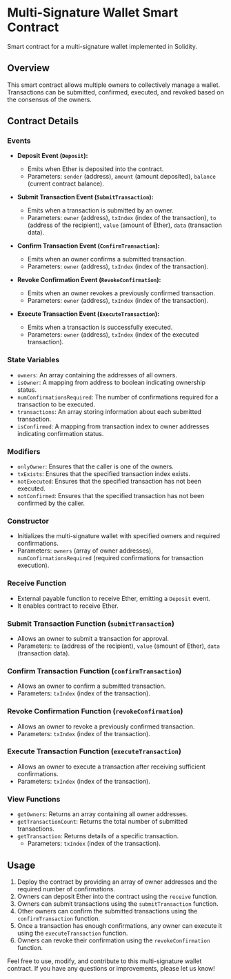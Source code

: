 
# Multi-Signature Wallet Smart Contract

Smart contract for a multi-signature wallet implemented in Solidity.

## Overview

This smart contract allows multiple owners to collectively manage a wallet. Transactions can be submitted, confirmed, executed, and revoked based on the consensus of the owners.

## Contract Details

### Events

- **Deposit Event (`Deposit`):**
  - Emits when Ether is deposited into the contract.
  - Parameters: `sender` (address), `amount` (amount deposited), `balance` (current contract balance).

- **Submit Transaction Event (`SubmitTransaction`):**
  - Emits when a transaction is submitted by an owner.
  - Parameters: `owner` (address), `txIndex` (index of the transaction), `to` (address of the recipient), `value` (amount of Ether), `data` (transaction data).

- **Confirm Transaction Event (`ConfirmTransaction`):**
  - Emits when an owner confirms a submitted transaction.
  - Parameters: `owner` (address), `txIndex` (index of the transaction).

- **Revoke Confirmation Event (`RevokeConfirmation`):**
  - Emits when an owner revokes a previously confirmed transaction.
  - Parameters: `owner` (address), `txIndex` (index of the transaction).

- **Execute Transaction Event (`ExecuteTransaction`):**
  - Emits when a transaction is successfully executed.
  - Parameters: `owner` (address), `txIndex` (index of the executed transaction).

### State Variables

- `owners`: An array containing the addresses of all owners.
- `isOwner`: A mapping from address to boolean indicating ownership status.
- `numConfirmationsRequired`: The number of confirmations required for a transaction to be executed.
- `transactions`: An array storing information about each submitted transaction.
- `isConfirmed`: A mapping from transaction index to owner addresses indicating confirmation status.

### Modifiers

- `onlyOwner`: Ensures that the caller is one of the owners.
- `txExists`: Ensures that the specified transaction index exists.
- `notExecuted`: Ensures that the specified transaction has not been executed.
- `notConfirmed`: Ensures that the specified transaction has not been confirmed by the caller.

### Constructor

- Initializes the multi-signature wallet with specified owners and required confirmations.
- Parameters: `owners` (array of owner addresses), `numConfirmationsRequired` (required confirmations for transaction execution).

### Receive Function

- External payable function to receive Ether, emitting a `Deposit` event.
- It enables contract to receive Ether.

### Submit Transaction Function (`submitTransaction`)

- Allows an owner to submit a transaction for approval.
- Parameters: `to` (address of the recipient), `value` (amount of Ether), `data` (transaction data).

### Confirm Transaction Function (`confirmTransaction`)

- Allows an owner to confirm a submitted transaction.
- Parameters: `txIndex` (index of the transaction).

### Revoke Confirmation Function (`revokeConfirmation`)

- Allows an owner to revoke a previously confirmed transaction.
- Parameters: `txIndex` (index of the transaction).

### Execute Transaction Function (`executeTransaction`)

- Allows an owner to execute a transaction after receiving sufficient confirmations.
- Parameters: `txIndex` (index of the transaction).

### View Functions

- `getOwners`: Returns an array containing all owner addresses.
- `getTransactionCount`: Returns the total number of submitted transactions.
- `getTransaction`: Returns details of a specific transaction.
  - Parameters: `txIndex` (index of the transaction).

## Usage

1. Deploy the contract by providing an array of owner addresses and the required number of confirmations.
2. Owners can deposit Ether into the contract using the `receive` function.
3. Owners can submit transactions using the `submitTransaction` function.
4. Other owners can confirm the submitted transactions using the `confirmTransaction` function.
5. Once a transaction has enough confirmations, any owner can execute it using the `executeTransaction` function.
6. Owners can revoke their confirmation using the `revokeConfirmation` function.

Feel free to use, modify, and contribute to this multi-signature wallet contract. If you have any questions or improvements, please let us know!
